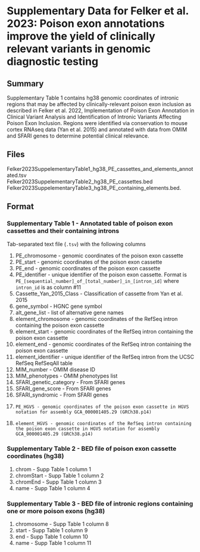 # Supplementary Data for Felker et al. 2023: Poison exon annotations improve the yield of clinically relevant variants in genomic diagnostic testing
## Summary
Supplementary Table 1 contains hg38 genomic coordinates of intronic regions that may be affected by clinically-relevant poison exon inclusion as described in Felker et al. 2022, Implementation of Poison Exon Annotation in Clinical Variant Analysis and Identification of Intronic Variants Affecting Poison Exon Inclusion. Regions were identified via conservation to mouse cortex RNAseq data (Yan et al. 2015) and annotated with data from OMIM and SFARI genes to determine potential clinical relevance.
## Files
Felker2023SuppelementaryTable1_hg38_PE_cassettes_and_elements_annotated.tsv  
Felker2023SuppelementaryTable2_hg38_PE_cassettes.bed  
Felker2023SuppelementaryTable3_hg38_PE_containing_elements.bed. 
## Format
### Supplementary Table 1 - Annotated table of poison exon cassettes and their containing introns
Tab-separated text file (`.tsv`) with the following columns
1.	PE_chromosome - genomic coordinates of the poison exon cassette 
2.	PE_start - genomic coordinates of the poison exon cassette
3.	PE_end - genomic coordinates of the poison exon cassette
4.	PE_identifier - unique identifier of the poison exon cassette. Format is `PE_[sequential_number]_of_[total_number]_in_[intron_id]` where `intron_id` is as column #11 
5.	Cassette_Yan_2015_Class - Classification of cassette from Yan et al. 2015
6.	gene_symbol - HGNC gene symbol
7.	alt_gene_list - list of alternative gene names
8.	element_chromosome - genomic coordinates of the RefSeq intron containing the poison exon cassette
9.	element_start - genomic coordinates of the RefSeq intron containing the poison exon cassette
10.	element_end - genomic coordinates of the RefSeq intron containing the poison exon cassette
11.	element_identifier - unique identifier of the RefSeq intron from the UCSC RefSeq RefSeqAll table 
12.	MIM_number - OMIM disease ID
13.	MIM_phenotypes - OMIM phenotypes list
14.	SFARI_genetic_category - From SFARI genes 
15.	SFARI_gene_score - From SFARI genes
16.	SFARI_syndromic - From SFARI genes
17.     PE_HGVS - genomic coordinates of the poison exon cassette in HGVS notation for assembly GCA_000001405.29 (GRCh38.p14)
18.     element_HGVS - genomic coordinates of the RefSeq intron containing the poison exon cassette in HGVS notation for assembly GCA_000001405.29 (GRCh38.p14)
### Supplementary Table 2 - BED file of poison exon cassette coordinates (hg38)
1. chrom - Supp Table 1 column 1
2. chromStart - Supp Table 1 column 2
3. chromEnd - Supp Table 1 column 3
4. name - Supp Table 1 column 4
### Supplementary Table 3 - BED file of intronic regions containing one or more poison exons (hg38)
1. chromosome - Supp Table 1 column 8
2. start - Supp Table 1 column 9
3. end - Supp Table 1 column 10
4. name - Supp Table 1 column 11
